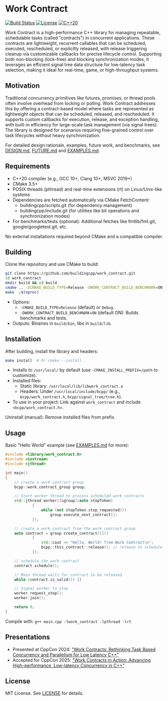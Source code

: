 # Work Contract

[![Build Status](https://img.shields.io/badge/build-passing-brightgreen.svg)](https://github.com/buildingcpp/work_contract/actions) [![License](https://img.shields.io/badge/license-MIT-blue.svg)](LICENSE) [![C++20](https://img.shields.io/badge/C%2B%2B-20-blue)](https://en.cppreference.com/w/cpp/20)

Work Contract is a high-performance C++ library for managing repeatable, schedulable tasks (called "contracts") in concurrent applications. These contracts are lightweight, recurrent callables that can be scheduled, executed, rescheduled, or explicitly released, with release triggering cleanup via customizable callbacks for precise lifecycle control. Supporting both non-blocking (lock-free) and blocking synchronization modes, it leverages an efficient signal tree data structure for low-latency task selection, making it ideal for real-time, game, or high-throughput systems.

## Motivation

Traditional concurrency primitives like futures, promises, or thread pools often involve overhead from locking or polling. Work Contract addresses this by offering a contract-based model where tasks are represented as lightweight objects that can be scheduled, released, and rescheduled. It supports custom callbacks for execution, release, and exception handling, with built-in efficiency for large-scale task management (via signal trees). The library is designed for scenarios requiring fine-grained control over task lifecycles without heavy synchronization.

For detailed design rationale, examples, future work, and benchmarks, see [DESIGN.md](DESIGN.md), [FUTURE.md](FUTURE.md) and [EXAMPLES.md](EXAMPLES.md).

## Requirements

- C++20 compiler (e.g., GCC 10+, Clang 10+, MSVC 2019+)
- CMake 3.5+
- POSIX threads (pthread) and real-time extensions (rt) on Linux/Unix-like systems
- Dependencies are fetched automatically via CMake FetchContent:
  - buildingcpp/scripts.git (for dependency management)
  - buildingcpp/include.git (for utilities like bit operations and synchronization modes)
- For benchmarks/tests (optional): Additional fetches like fmtlib/fmt.git, google/googletest.git, etc.

No external installations required beyond CMake and a compatible compiler.

## Building

Clone the repository and use CMake to build:

```bash
git clone https://github.com/buildingcpp/work_contract.git
cd work_contract
mkdir build && cd build
cmake .. -DCMAKE_BUILD_TYPE=Release -DWORK_CONTRACT_BUILD_BENCHMARK=ON  # Optional: Enable benchmarks
make -j$(nproc)
```

- Options:
  - `-CMAKE_BUILD_TYPE=Release` (default) or `Debug`.
  - `-DWORK_CONTRACT_BUILD_BENCHMARK=ON` (default ON): Builds benchmarks and tests.
- Outputs: Binaries in `build/bin`, libs in `build/lib`.

## Installation

After building, install the library and headers:

```bash
make install  # Or cmake --install .
```

- Installs to `/usr/local/` by default (use `-CMAKE_INSTALL_PREFIX=/path` to customize).
- Installed files:
  - Static library: `/usr/local/lib/libwork_contract.a`
  - Headers: Under `/usr/local/include/bcpp/` (e.g., `bcpp/work_contract.h`, `bcpp/signal_tree/tree.h`).
- To use in your project: Link against `work_contract` and include `<bcpp/work_contract.h>`.

Uninstall (manual): Remove installed files from prefix.

## Usage

Basic "Hello World" example (see [EXAMPLES.md](EXAMPLES.md) for more):

```cpp
#include <library/work_contract.h>
#include <iostream>
#include <jthread>

int main() 
{
	// create a work contract group
	bcpp::work_contract_group group;

	// Start worker thread to process scheduled work contracts
	std::jthread worker([&group](auto stopToken) 
			{
				while (not stopToken.stop_requested())
					group.execute_next_contract();
			});

	// create a work contract from the work contract group
	auto contract = group.create_contract([]() 
			{
				std::cout << "Hello, World! from Work Contract\n";
				bcpp::this_contract::release(); // release to schedule async destruction of this contract
			});

	// schedule the work contract
	contract.schedule();

	// Main thread waits for contract to be released
	while (contract.is_valid()) {}

	// Signal worker to stop
	worker.request_stop();
	worker.join();

	return 0;
}
```

Compile with: `g++ main.cpp -lwork_contract -lpthread -lrt`

## Presentations

- Presented at CppCon 2024: ["Work Contracts: Rethinking Task Based Concurrency and Parallelism for Low Latency C++"](https://cppcon.org/cppcon-2024-program/)
- Accepted for CppCon 2025: ["Work Contracts in Action: Advancing High-performance, Low-latency Concurrency in C++"](https://cppcon.org)

## License

MIT License. See [LICENSE](LICENSE) for details.